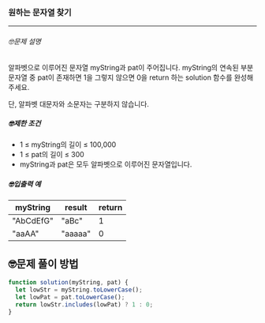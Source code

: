 ### 원하는 문자열 찾기

---

###### 🤓문제 설명

알파벳으로 이루어진 문자열 myString과 pat이 주어집니다. myString의 연속된 부분 문자열 중 pat이 존재하면 1을 그렇지 않으면 0을 return 하는 solution 함수를 완성해 주세요.

단, 알파벳 대문자와 소문자는 구분하지 않습니다.

##### 🤓제한 조건

- 1 ≤ myString의 길이 ≤ 100,000
- 1 ≤ pat의 길이 ≤ 300
- myString과 pat은 모두 알파벳으로 이루어진 문자열입니다.

##### 🤓입출력 예

| myString  | result  | return |
| --------- | ------- | ------ |
| "AbCdEfG" | "aBc"   | 1      |
| "aaAA"    | "aaaaa" | 0      |

## 🤓문제 풀이 방법

```javascript
function solution(myString, pat) {
  let lowStr = myString.toLowerCase();
  let lowPat = pat.toLowerCase();
  return lowStr.includes(lowPat) ? 1 : 0;
}
```
